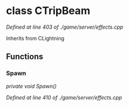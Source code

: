 # class CTripBeam

*Defined at line 403 of ./game/server/effects.cpp*

Inherits from CLightning



## Functions

### Spawn

*private void Spawn()*

*Defined at line 410 of ./game/server/effects.cpp*




